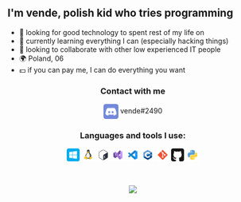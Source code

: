 
## I'm vende, polish kid who tries programming

- 🔭 looking for good technology to spent rest of my life on
- 🌱 currently learning everything I can (especially hacking things)
- 👯 looking to collaborate with other low experienced IT people
- 🌍 Poland, 06
- 💵 if you can pay me, I can do everything you want


### <p align="center">Contact with me</p>

<p align="center"><img align="center" alt="discord" width="30px" src="https://raw.githubusercontent.com/edent/SuperTinyIcons/master/images/svg/discord.svg" />      vende#2490</p>


### <p align="center">Languages and tools I use:</p>

<p align="center" width="100%">
<img align="" alt="Binbows" width="26px" src="https://raw.githubusercontent.com/edent/SuperTinyIcons/master/images/svg/windows.svg?style=center" />
<img align="" alt="Linux" width="26px" src="https://raw.githubusercontent.com/edent/SuperTinyIcons/master/images/svg/linux.svg" />
<img align="" alt="Bash" width="26px" src="img/bash.svg" />
<img align="" alt="Visual Studio 22" width="26px" src="img/visualstudio22.svg" />
<img align="" alt="Visual Studio Code" width="26px" src="https://raw.githubusercontent.com/edent/SuperTinyIcons/master/images/svg/visualstudiocode.svg" />
<img align="" alt="cpp" width="26px" src="https://raw.githubusercontent.com/edent/SuperTinyIcons/master/images/svg/cplusplus.svg" />
<img align="" alt="Git" width="26px" src="https://raw.githubusercontent.com/edent/SuperTinyIcons/master/images/svg/git.svg" />
<img align="" alt="GitHub" width="26px" src="https://raw.githubusercontent.com/edent/SuperTinyIcons/master/images/svg/github.svg" />
<img align="" alt="Python" width="26px" src="https://raw.githubusercontent.com/edent/SuperTinyIcons/master/images/svg/python.svg" />

</p>

<br/>

<p align="center" width="100%">
<img  src="https://github-readme-stats.vercel.app/api?username=vende11s&count_private=true&hide=prs&show_icons=true&theme=dracula&border_radius=15" />
</p>
